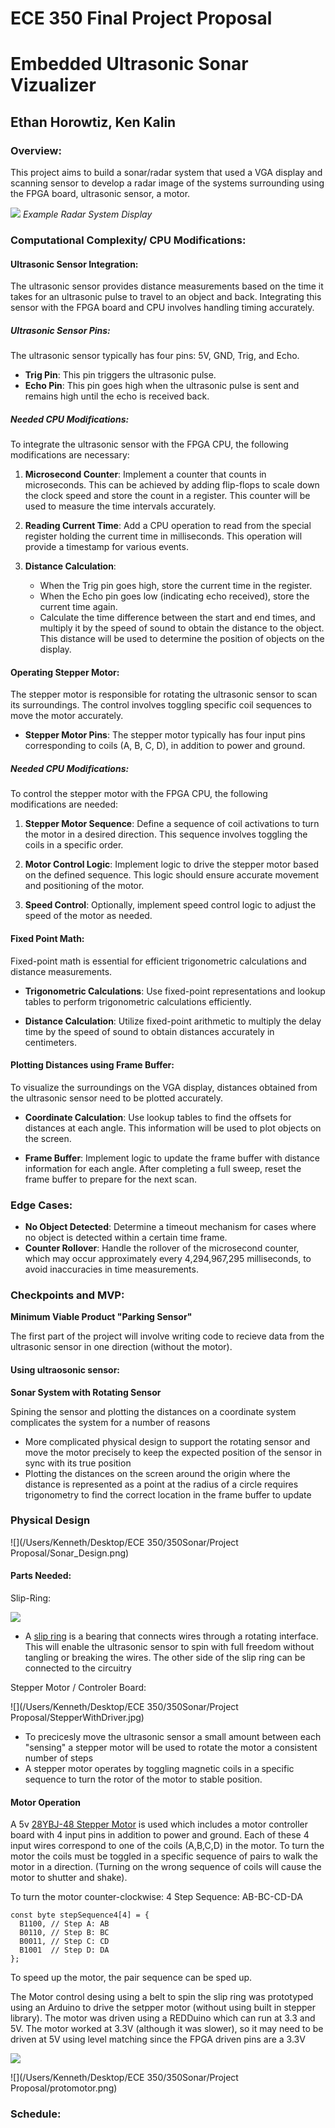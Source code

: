 # ECE 350 Final Project Proposal
# Embedded Ultrasonic Sonar Vizualizer
## Ethan Horowtiz, Ken Kalin

### Overview:

This project aims to build a sonar/radar system that used a VGA display and scanning sensor to develop a radar image of the systems surrounding using the FPGA board, ultrasonic sensor, a motor. 


![](SAM_4299.jpg)
*Example Radar System Display*



### Computational Complexity/ CPU Modifications:

#### Ultrasonic Sensor Integration:

The ultrasonic sensor provides distance measurements based on the time it takes for an ultrasonic pulse to travel to an object and back. Integrating this sensor with the FPGA board and CPU involves handling timing accurately.

##### Ultrasonic Sensor Pins:

The ultrasonic sensor typically has four pins: 5V, GND, Trig, and Echo.

- **Trig Pin**: This pin triggers the ultrasonic pulse.
- **Echo Pin**: This pin goes high when the ultrasonic pulse is sent and remains high until the echo is received back.

##### Needed CPU Modifications:

To integrate the ultrasonic sensor with the FPGA CPU, the following modifications are necessary:

1. **Microsecond Counter**: Implement a counter that counts in microseconds. This can be achieved by adding flip-flops to scale down the clock speed and store the count in a register. This counter will be used to measure the time intervals accurately.

2. **Reading Current Time**: Add a CPU operation to read from the special register holding the current time in milliseconds. This operation will provide a timestamp for various events.

3. **Distance Calculation**:
   - When the Trig pin goes high, store the current time in the register.
   - When the Echo pin goes low (indicating echo received), store the current time again.
   - Calculate the time difference between the start and end times, and multiply it by the speed of sound to obtain the distance to the object. This distance will be used to determine the position of objects on the display.

#### Operating Stepper Motor:

The stepper motor is responsible for rotating the ultrasonic sensor to scan its surroundings. The control involves toggling specific coil sequences to move the motor accurately.

- **Stepper Motor Pins**: The stepper motor typically has four input pins corresponding to coils (A, B, C, D), in addition to power and ground.

##### Needed CPU Modifications:

To control the stepper motor with the FPGA CPU, the following modifications are needed:

1. **Stepper Motor Sequence**: Define a sequence of coil activations to turn the motor in a desired direction. This sequence involves toggling the coils in a specific order.

2. **Motor Control Logic**: Implement logic to drive the stepper motor based on the defined sequence. This logic should ensure accurate movement and positioning of the motor.

3. **Speed Control**: Optionally, implement speed control logic to adjust the speed of the motor as needed.

#### Fixed Point Math:

Fixed-point math is essential for efficient trigonometric calculations and distance measurements.

- **Trigonometric Calculations**: Use fixed-point representations and lookup tables to perform trigonometric calculations efficiently.

- **Distance Calculation**: Utilize fixed-point arithmetic to multiply the delay time by the speed of sound to obtain distances accurately in centimeters.

#### Plotting Distances using Frame Buffer:

To visualize the surroundings on the VGA display, distances obtained from the ultrasonic sensor need to be plotted accurately.

- **Coordinate Calculation**: Use lookup tables to find the offsets for distances at each angle. This information will be used to plot objects on the screen.

- **Frame Buffer**: Implement logic to update the frame buffer with distance information for each angle. After completing a full sweep, reset the frame buffer to prepare for the next scan.

### Edge Cases:

- **No Object Detected**: Determine a timeout mechanism for cases where no object is detected within a certain time frame.
- **Counter Rollover**: Handle the rollover of the microsecond counter, which may occur approximately every 4,294,967,295 milliseconds, to avoid inaccuracies in time measurements.


### Checkpoints and MVP:



**Minimum Viable Product "Parking Sensor"**

The first part of the project will involve writing code to recieve data from the ultrasonic sensor in one direction (without the motor). 

#### Using ultraosonic sensor:



**Sonar System with Rotating Sensor**

Spining the sensor and plotting the distances on a coordinate system complicates the system for a number of reasons

* More complicated physical design to support the rotating sensor and move the motor precisely to keep the expected position of the sensor in sync with its true position
* Plotting the distances on the screen around the origin where the distance is represented as a point at the radius of a circle requires trigonometry to find the correct location in the frame buffer to update



### Physical Design

![](/Users/Kenneth/Desktop/ECE 350/350Sonar/Project Proposal/Sonar_Design.png)
#### Parts Needed:


Slip-Ring:

![](slip_ring.jpg)

* A [slip ring](https://www.adafruit.com/product/736 ) is a bearing that connects wires through a rotating interface. This will enable the ultrasonic sensor to spin with full freedom without tangling or breaking the wires. The other side of the slip ring can be connected to the circuitry

Stepper Motor / Controler Board:

![](/Users/Kenneth/Desktop/ECE 350/350Sonar/Project Proposal/StepperWithDriver.jpg)

* To precicesly move the ultrasonic sensor a small amount between each "sensing" a stepper motor will be used to rotate the motor a consistent number of steps
* A stepper motor operates by toggling magnetic coils in a specific sequence to turn the rotor of the motor to stable position.


#### Motor Operation

A 5v [28YBJ-48 Stepper Motor](https://arduinoinfo.mywikis.net/wiki/SmallSteppers) is used which includes a motor controller board with 4 input pins in addition to power and ground. Each of these 4 input wires correspond to one of the coils (A,B,C,D) in the motor. To turn the motor the coils must be toggled in a specific sequence of pairs to walk the motor in a direction. (Turning on the wrong sequence of coils will cause the motor to shutter and shake).

To turn the motor counter-clockwise:
4 Step Sequence: AB-BC-CD-DA

```
const byte stepSequence4[4] = {
  B1100, // Step A: AB
  B0110, // Step B: BC
  B0011, // Step C: CD
  B1001  // Step D: DA
};
```

To speed up the motor, the pair sequence can be sped up. 


The Motor control desing using a belt to spin the slip ring was prototyped using an Arduino to drive the setpper motor (without using built in stepper library). The motor was driven using a REDDuino which can run at 3.3 and 5V. The motor worked at 3.3V (although it was slower), so it may need to be driven at 5V using level matching since the FPGA driven pins are a 3.3V

![](protomotor.png)

![](/Users/Kenneth/Desktop/ECE 350/350Sonar/Project Proposal/protomotor.png)

### Schedule:


